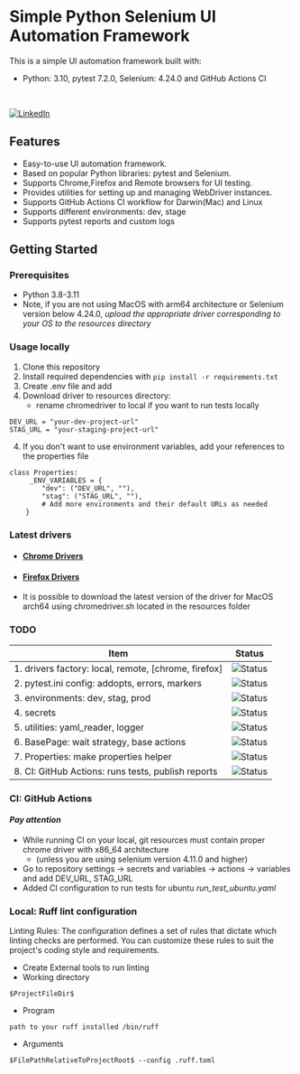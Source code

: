 # Simple Python Selenium UI Automation Framework

This is a simple UI automation framework built with:
- Python: 3.10, pytest 7.2.0, Selenium: 4.24.0 and GitHub Actions CI
<br>

[![LinkedIn](https://img.shields.io/badge/LinkedIn-Connect-blue)](https://www.linkedin.com/in/dmytro-berezovskyi/)



## Features

- Easy-to-use UI automation framework.
- Based on popular Python libraries: pytest and Selenium.
- Supports Chrome,Firefox and Remote browsers for UI testing.
- Provides utilities for setting up and managing WebDriver instances.
- Supports GitHub Actions CI workflow for Darwin(Mac) and Linux
- Supports different environments: dev, stage
- Supports pytest reports and custom logs

## Getting Started

### Prerequisites

- Python 3.8-3.11
- Note, if you are not using MacOS with arm64 architecture or Selenium version below 4.24.0, 
*upload the appropriate driver corresponding to your OS to the resources directory*

### Usage locally

1. Clone this repository
2. Install required dependencies with
```pip install -r requirements.txt```
3. Create .env file and add 
4. Download driver to resources directory:
   - rename chromedriver to local if you want to run tests locally
```
DEV_URL = "your-dev-project-url"
STAG_URL = "your-staging-project-url"
```
4. If you don't want to use environment variables, add your references to the properties file
```
class Properties:
     _ENV_VARIABLES = {
        "dev": ("DEV_URL", ""),
        "stag": ("STAG_URL", ""),
        # Add more environments and their default URLs as needed
    }
```

### Latest drivers
- #### [Chrome Drivers](https://googlechromelabs.github.io/chrome-for-testing/#stable)
- #### [Firefox Drivers](https://github.com/mozilla/geckodriver)
- It is possible to download the latest version of the driver for MacOS arch64 using chromedriver.sh located in the resources folder


### TODO

| Item                                                 | Status                                                   |
|------------------------------------------------------|----------------------------------------------------------|
| 1. drivers factory: local, remote, [chrome, firefox] | ![Status](https://img.shields.io/badge/DONE-brightgreen)      |
| 2. pytest.ini config: addopts, errors, markers       | ![Status](https://img.shields.io/badge/DONE-brightgreen)      |
| 3. environments: dev, stag, prod                     | ![Status](https://img.shields.io/badge/DONE-brightgreen)      |
| 4. secrets                                           | ![Status](https://img.shields.io/badge/TODO-yellow)      |
| 5. utilities: yaml_reader, logger                    | ![Status](https://img.shields.io/badge/DONE-brightgreen)      |
| 6. BasePage: wait strategy, base actions             | ![Status](https://img.shields.io/badge/DONE-brightgreen) |
| 7. Properties: make properties helper                | ![Status](https://img.shields.io/badge/DONE-brightgreen) |
| 8. CI: GitHub Actions: runs tests, publish reports   | ![Status](https://img.shields.io/badge/DONE-brightgreen)      |

### CI: GitHub Actions
#### *Pay attention*
 - While running CI on your local, git resources must contain proper chrome driver with x86_64 architecture 
   - (unless you are using selenium version 4.11.0 and higher)
 - Go to repository settings -> secrets and variables -> actions -> variables and add DEV_URL, STAG_URL
 - Added CI configuration to run tests for ubuntu *run_test_ubuntu.yaml*
 
### Local: Ruff lint configuration
Linting Rules: The configuration defines a set of rules that dictate which linting checks are performed. 
You can customize these rules to suit the project's coding style and requirements.
 - Create External tools to run linting
 - Working directory
```
$ProjectFileDir$
```
 - Program
```
path to your ruff installed /bin/ruff 
```
 - Arguments 
```
$FilePathRelativeToProjectRoot$ --config .ruff.toml
```

